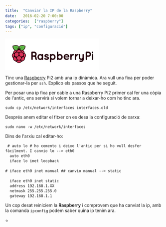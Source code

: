 ```yaml
---
title:  "Canviar la IP de la Raspberry"
date:   2016-02-20 7:00:00
categories:  ["raspberry"]
tags: ["ip", "configuració"]
---
```


![Raspberry](https://raw.githubusercontent.com/croniqueslinux/croniqueslinux.github.io/master/images/raspberrypi.gif  "Raspberry")

Tinc una [Raspberry](https://www.raspberrypi.org) Pi2 amb una ip dinàmica. Ara vull una fixa per poder gestionar-la per `ssh`. Explico els passos que he seguit.

Per posar una ip fixa per cable a una Raspberry Pi2 primer cal fer una còpia de l'antic, ens servirà si volem tornar a deixar-ho com ho tinc ara.

    sudo cp /etc/network/interfaces interfaces.old

Després anem editar el fitxer on es desa la configuració de xarxa:

    sudo nano -w /etc/network/interfaces

Dins de l'arxiu cal editar-ho:

	 # auto lo # ho comento i deixo l'antic per si ho vull desfer fàcilment. I canvio lo --> eth0
      auto eth0
      iface lo inet loopback
    
    # iface eth0 inet manual ## canvio manual --> static

      iface eth0 inet static
      address 192.168.1.XX 
      netmask 255.255.255.0
      gateway 192.168.1.1
  
Un cop desat reiniciem la **Raspberry** i comprovem que ha canviat la ip, amb la comanda `ipconfig` podem saber quina ip tenim ara.

:star:
